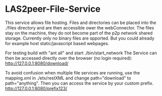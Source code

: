 LAS2peer-File-Service
=======================

This service allows file hosting.
Files and directories can be placed into the ./files directory and are then accessible ower the webConnector.
The files stay on the machine, they do not become part of the p2p network shared storage.
Currently only no binary files are spported. But you could already for example host static/javascript based webpages.

For testing build with "ant all" and start ./bin/start_network
The Service can then be accessed directly over the browser (no login required):
http://127.0.0.1:8080/download/

To avoid confusion when multiple file services are running, use the mapping.xml in ./etx/restXML and change path="download" to path="anything". Then you can access the service by your custom prefix.
http://127.0.0.1:8080/prefix123/

